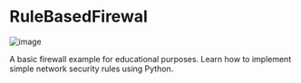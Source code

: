 # RuleBasedFirewal
![image](https://github.com/Komthie/RuleBasedFirewal/assets/95933637/363dd6f1-2cf4-41cf-a961-7fab7f87cba3)

A basic firewall example for educational purposes. Learn how to implement simple network security rules using Python.
